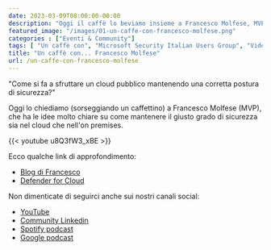 ```yaml
---
date: 2023-03-09T08:00:00-00:00
description: "Oggi il caffè lo beviamo insieme a Francesco Molfese, MVP. Parleremo di postura di sicurezza su Azure e in datacenter ibrido, grazie agli strumenti messi a disposizione da Microsoft Defender for Cloud."
featured_image: "/images/01-un-caffe-con-francesco-molfese.png"
categories : ["Eventi & Community"]
tags: [ "Un caffè con", "Microsoft Security Italian Users Group", "Video" ]
title: "Un caffè con... Francesco Molfese"
url: /un-caffe-con-francesco-molfese
---
```

"Come si fa a sfruttare un cloud pubblico mantenendo una corretta postura di sicurezza?"

Oggi lo chiediamo (sorseggiando un caffettino) a Francesco Molfese (MVP), che ha le idee molto chiare su come mantenere il giusto grado di sicurezza sia nel cloud che nell'on premises.

{{< youtube u8Q3fW3_xBE >}}
 
Ecco qualche link di approfondimento:
- [Blog di Francesco](https://lnkd.in/dUwUGSZq)
- [Defender for Cloud](https://lnkd.in/dNehdhhM)
 
Non dimenticate di seguirci anche sui nostri canali social: 
- [YouTube](https://lnkd.in/dvPebijT)
- [Community Linkedin](https://lnkd.in/dBMzkTQn)
- [Spotify podcast](https://lnkd.in/dqnX5YjF)
- [Google podcast](https://lnkd.in/d5qKftpk)

